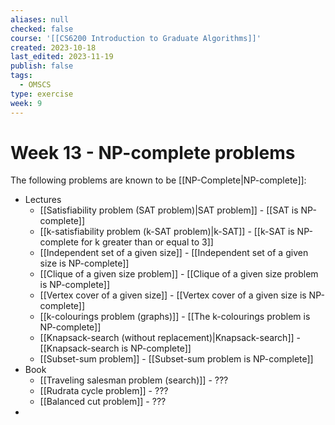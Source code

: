 ```yaml
---
aliases: null
checked: false
course: '[[CS6200 Introduction to Graduate Algorithms]]'
created: 2023-10-18
last_edited: 2023-11-19
publish: false
tags:
  - OMSCS
type: exercise
week: 9
---
```

# Week 13 - NP-complete problems

The following problems are known to be [[NP-Complete|NP-complete]]:
- Lectures
	- [[Satisfiability problem (SAT problem)|SAT problem]] - [[SAT is NP-complete]]
	- [[k-satisfiability problem (k-SAT problem)|k-SAT]] - [[k-SAT is NP-complete for k greater than or equal to 3]]
	- [[Independent set of a given size]] - [[Independent set of a given size is NP-complete]]
	- [[Clique of a given size problem]] - [[Clique of a given size problem is NP-complete]]
	- [[Vertex cover of a given size]] - [[Vertex cover of a given size is NP-complete]]
	- [[k-colourings problem (graphs)]] - [[The k-colourings problem is NP-complete]]
	- [[Knapsack-search (without replacement)|Knapsack-search]] - [[Knapsack-search is NP-complete]]
	- [[Subset-sum problem]] - [[Subset-sum problem is NP-complete]]
- Book
	- [[Traveling salesman problem (search)]] - ???
	- [[Rudrata cycle problem]] - ???
	- [[Balanced cut problem]] - ???
-
